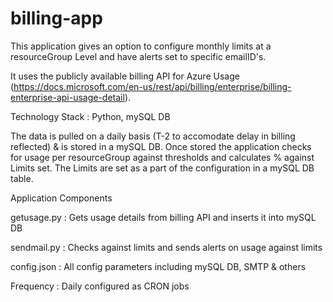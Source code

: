 # billing-app
This application gives an option to configure monthly limits at a resourceGroup Level and have alerts set to specific emailID's.

It uses the publicly available billing API for Azure Usage (https://docs.microsoft.com/en-us/rest/api/billing/enterprise/billing-enterprise-api-usage-detail). 

Technology Stack : Python, mySQL DB

The data is pulled on a daily basis (T-2 to accomodate delay in billing reflected) & is stored in a mySQL DB.
Once stored the application checks for usage per resourceGroup against thresholds and calculates % against Limits set.
The Limits are set as a part of the configuration in a mySQL DB table.

Application Components
  
  getusage.py : Gets usage details from billing API and inserts it into mySQL DB
  
  sendmail.py : Checks against limits and sends alerts on usage against limits
  
  config.json : All config parameters including mySQL DB, SMTP & others
  
  Frequency : Daily configured as CRON jobs

